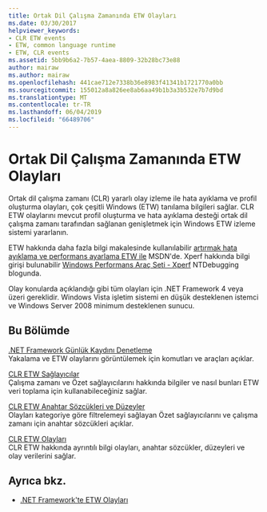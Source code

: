 ```yaml
---
title: Ortak Dil Çalışma Zamanında ETW Olayları
ms.date: 03/30/2017
helpviewer_keywords:
- CLR ETW events
- ETW, common language runtime
- ETW, CLR events
ms.assetid: 5bb9b6a2-7b57-4aea-8809-32b28bc73e88
author: mairaw
ms.author: mairaw
ms.openlocfilehash: 441cae712e7338b36e8983f41341b1721770a0bb
ms.sourcegitcommit: 155012a8a826ee8ab6aa49b1b3a3b532e7b7d9bd
ms.translationtype: MT
ms.contentlocale: tr-TR
ms.lasthandoff: 06/04/2019
ms.locfileid: "66489706"
---
```

# <a name="etw-events-in-the-common-language-runtime"></a>Ortak Dil Çalışma Zamanında ETW Olayları
Ortak dil çalışma zamanı (CLR) yararlı olay izleme ile hata ayıklama ve profil oluşturma olayları, çok çeşitli Windows (ETW) tanılama bilgileri sağlar. CLR ETW olaylarını mevcut profil oluşturma ve hata ayıklama desteği ortak dil çalışma zamanı tarafından sağlanan genişletmek için Windows ETW izleme sistemi yararlanın.  
  
 ETW hakkında daha fazla bilgi makalesinde kullanılabilir [artırmak hata ayıklama ve performans ayarlama ETW ile](https://go.microsoft.com/fwlink/?LinkID=161142) MSDN'de. Xperf hakkında bilgi girişi bulunabilir [Windows Performans Araç Seti - Xperf](https://go.microsoft.com/fwlink/?LinkID=161144) NTDebugging blogunda.  
  
 Olay konularda açıklandığı gibi tüm olayları için .NET Framework 4 veya üzeri gereklidir. Windows Vista işletim sistemi en düşük desteklenen istemci ve Windows Server 2008 minimum desteklenen sunucu.  
  
## <a name="in-this-section"></a>Bu Bölümde  
 [.NET Framework Günlük Kaydını Denetleme](../../../docs/framework/performance/controlling-logging.md)  
 Yakalama ve ETW olaylarını görüntülemek için komutları ve araçları açıklar.  
  
 [CLR ETW Sağlayıcılar](../../../docs/framework/performance/clr-etw-providers.md)  
 Çalışma zamanı ve Özet sağlayıcılarını hakkında bilgiler ve nasıl bunları ETW veri toplama için kullanabileceğiniz sağlar.  
  
 [CLR ETW Anahtar Sözcükleri ve Düzeyler](../../../docs/framework/performance/clr-etw-keywords-and-levels.md)  
 Olayları kategoriye göre filtrelemeyi sağlayan Özet sağlayıcılarını ve çalışma zamanı için anahtar sözcükleri açıklar.  
  
 [CLR ETW Olayları](../../../docs/framework/performance/clr-etw-events.md)  
 CLR ETW hakkında ayrıntılı bilgi olayları, anahtar sözcükler, düzeyleri ve olay verilerini sağlar.  
  
## <a name="see-also"></a>Ayrıca bkz.

- [.NET Framework'te ETW Olayları](../../../docs/framework/performance/etw-events.md)
